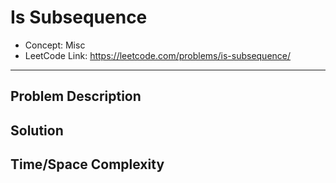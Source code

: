 # Is Subsequence

- Concept: Misc
- LeetCode Link: https://leetcode.com/problems/is-subsequence/

---

## Problem Description

## Solution

## Time/Space Complexity

